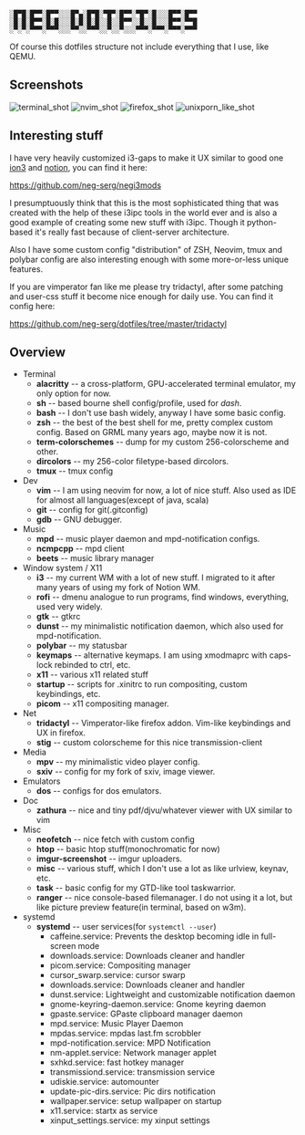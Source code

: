 ```

░█▀█░█▀▀░█▀▀░░░█▀▄░█▀█░▀█▀░█▀▀░▀█▀░█░░░█▀▀░█▀▀
░█░█░█▀▀░█░█░░░█░█░█░█░░█░░█▀▀░░█░░█░░░█▀▀░▀▀█
░▀░▀░▀▀▀░▀▀▀░░░▀▀░░▀▀▀░░▀░░▀░░░▀▀▀░▀▀▀░▀▀▀░▀▀▀

```

Of course this dotfiles structure not include everything that I use, like QEMU.

## Screenshots

![terminal_shot](https://i.imgur.com/O08SzU3.png)
![nvim_shot](https://i.imgur.com/Tqfu65R.png)
![firefox_shot](https://i.imgur.com/rgq2LcN.png)
![unixporn_like_shot](https://i.imgur.com/z1arTLh.png)

## Interesting stuff

I have very heavily customized i3-gaps to make it UX similar to good one
[ion3](https://tuomov.iki.fi/software/) and [notion](https://notionwm.net/),
you can find it here:

https://github.com/neg-serg/negi3mods

I presumptuously think that this is the most sophisticated thing that was
created with the help of these i3ipc tools in the world ever and is also
a good example of creating some new stuff with i3ipc. Though it python-based
it's really fast because of client-server architecture.

Also I have some custom config "distribution" of ZSH, Neovim, tmux and
polybar config are also interesting enough with some more-or-less unique
features.

If you are vimperator fan like me please try tridactyl, after some patching
and user-css stuff it become nice enough for daily use. You can find it
config here:

https://github.com/neg-serg/dotfiles/tree/master/tridactyl

## Overview

+ Terminal
    + **alacritty** -- a cross-platform, GPU-accelerated terminal emulator,
      my only option for now.
    + **sh** -- based bourne shell config/profile, used for *dash*.
    + **bash** -- I don't use bash widely, anyway I have some basic config.
    + **zsh** -- the best of the best shell for me, pretty complex custom
      config. Based on GRML many years ago, maybe now it is not.
    + **term-colorschemes** -- dump for my custom 256-colorscheme and other.
    + **dircolors** -- my 256-color filetype-based dircolors.
    + **tmux** -- tmux config
+ Dev
    + **vim** -- I am using neovim for now, a lot of nice stuff. Also used as
      IDE for almost all languages(except of java, scala)
    + **git** -- config for git(.gitconfig)
    + **gdb** -- GNU debugger.
+ Music
    + **mpd** -- music player daemon and mpd-notification configs.
    + **ncmpcpp** -- mpd client
    + **beets** -- music library manager
+ Window system / X11
    + **i3** -- my current WM with a lot of new stuff. I migrated to it after
      many years of using my fork of Notion WM.
    + **rofi** -- dmenu analogue to run programs, find windows, everything,
      used very widely.
    + **gtk** -- gtkrc
    + **dunst** -- my minimalistic notification daemon, which also used for
      mpd-notification.
    + **polybar** -- my statusbar
    + **keymaps** -- alternative keymaps. I am using xmodmaprc with caps-lock
      rebinded to ctrl, etc.
    + **x11** -- various x11 related stuff
    + **startup** -- scripts for .xinitrc to run compositing, custom
      keybindings, etc.
    + **picom** -- x11 compositing manager.
+ Net
    + **tridactyl** -- Vimperator-like firefox addon. Vim-like keybindings
      and UX in firefox.
    + **stig** -- custom colorscheme for this nice transmission-client
+ Media
    + **mpv** -- my minimalistic video player config.
    + **sxiv** -- config for my fork of sxiv, image viewer.
+ Emulators
    + **dos** -- configs for dos emulators.
+ Doc
    + **zathura** -- nice and tiny pdf/djvu/whatever viewer with UX similar
      to vim
+ Misc
    + **neofetch** -- nice fetch with custom config
    + **htop** -- basic htop stuff(monochromatic for now)
    + **imgur-screenshot** -- imgur uploaders.
    + **misc** -- various stuff, which I don't use a lot as like urlview,
      keynav, etc.
    + **task** -- basic config for my GTD-like tool taskwarrior.
    + **ranger** -- nice console-based filemanager. I do not using it a lot,
      but like picture preview feature(in terminal, based on w3m).
+ systemd
    + **systemd** -- user services(for `systemctl --user`)
        + caffeine.service: Prevents the desktop becoming idle in full-screen mode
        + downloads.service: Downloads cleaner and handler
        + picom.service: Compositing manager
        + cursor_swarp.service: cursor swarp
        + downloads.service: Downloads cleaner and handler
        + dunst.service: Lightweight and customizable notification daemon
        + gnome-keyring-daemon.service: Gnome keyring daemon
        + gpaste.service: GPaste clipboard manager daemon
        + mpd.service: Music Player Daemon
        + mpdas.service: mpdas last.fm scrobbler
        + mpd-notification.service: MPD Notification
        + nm-applet.service: Network manager applet
        + sxhkd.service: fast hotkey manager
        + transmissiond.service: transmission service
        + udiskie.service: automounter
        + update-pic-dirs.service: Pic dirs notification
        + wallpaper.service: setup wallpaper on startup
        + x11.service: startx as service
        + xinput_settings.service: my xinput settings
